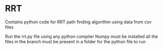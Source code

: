 # RRT
Contains python code for RRT path finding algorithm using data from csv files

Run the rrt.py file using any python compiler
Numpy must be installed
all the files in the branch must be present in a folder for the python file to run 
